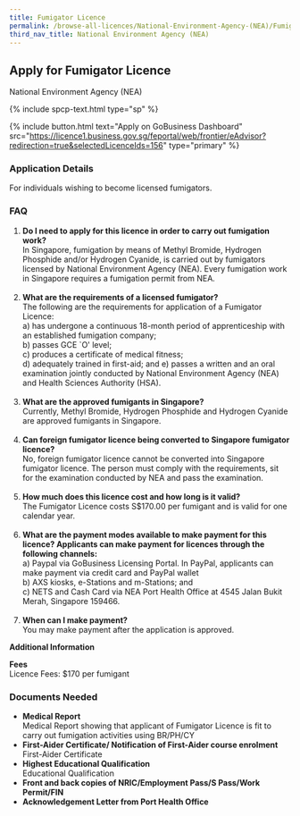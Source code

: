 ```yaml
---
title: Fumigator Licence
permalink: /browse-all-licences/National-Environment-Agency-(NEA)/Fumigator-Licence
third_nav_title: National Environment Agency (NEA)
---
```


## Apply for Fumigator Licence

National Environment Agency (NEA)

{% include spcp-text.html type="sp" %}

{% include button.html text="Apply on GoBusiness Dashboard" src="https://licence1.business.gov.sg/feportal/web/frontier/eAdvisor?redirection=true&selectedLicenceIds=156" type="primary" %}

### Application Details

<p>For individuals wishing to become licensed fumigators.</p>
<h3>FAQ</h3>
<ol>
<li><strong>Do I need to apply for this licence in order to carry out fumigation work?</strong><br />In Singapore, fumigation by means of Methyl Bromide, Hydrogen Phosphide and/or Hydrogen Cyanide, is carried out by fumigators licensed by National Environment Agency (NEA). Every fumigation work in Singapore requires a fumigation permit from NEA.<br /><br /></li>
<li><strong>What are the requirements of a licensed fumigator?</strong><br />The following are the requirements for application of a Fumigator Licence:<br />a) has undergone a continuous 18-month period of apprenticeship with an established fumigation company;<br />b) passes GCE `O' level;<br />c) produces a certificate of medical fitness;<br />d) adequately trained in first-aid; and e) passes a written and an oral examination jointly conducted by National Environment Agency (NEA) and Health Sciences Authority (HSA).<br /><br /></li>
<li><strong> What are the approved fumigants in Singapore?</strong><br />Currently, Methyl Bromide, Hydrogen Phosphide and Hydrogen Cyanide are approved fumigants in Singapore.<br /><br /></li>
<li><strong>Can foreign fumigator licence being converted to Singapore fumigator licence?</strong><br />No, foreign fumigator licence cannot be converted into Singapore fumigator licence. The person must comply with the requirements, sit for the examination conducted by NEA and pass the examination.<br /><br /></li>
<li><strong>How much does this licence cost and how long is it valid?</strong><br />The Fumigator Licence costs S$170.00 per fumigant and is valid for one calendar year.<br /><br /></li>
<li><strong>What are the payment modes available to make payment for this licence? Applicants can make payment for licences through the following channels:</strong><br />a) Paypal via GoBusiness Licensing Portal. In PayPal, applicants can make payment via credit card and PayPal wallet<br />b) AXS kiosks, e-Stations and m-Stations; and<br />c) NETS and Cash Card via NEA Port Health Office at 4545 Jalan Bukit Merah, Singapore 159466.<br /><br /></li>
<li><strong>When can I make payment?</strong><br />You may make payment after the application is approved.</li>
</ol>

**Additional Information**

<p><strong>Fees</strong><br />Licence Fees: $170 per fumigant</p>

### Documents Needed

<ul>
<li><strong>Medical Report</strong><br />Medical Report showing that applicant of Fumigator Licence is fit to carry out fumigation activities using BR/PH/CY</li>
<li><strong>First-Aider Certificate/ Notification of First-Aider course enrolment</strong><br />First-Aider Certificate</li>
<li><strong>Highest Educational Qualification</strong><br />Educational Qualification</li>
<li><strong>Front and back copies of NRIC/Employment Pass/S Pass/Work Permit/FIN</strong></li>
<li><strong>Acknowledgement Letter from Port Health Office</strong></li>
</ul>

